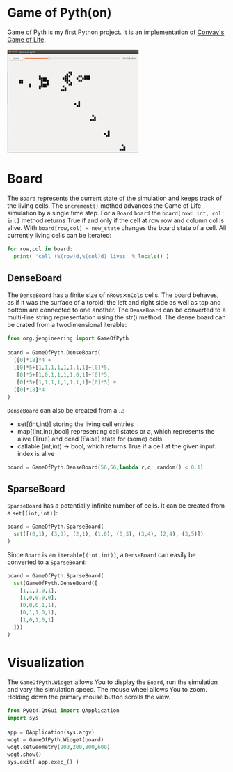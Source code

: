 Game of Pyth(on)
================

Game of Pyth is my first Python project. It is an implementation of [Convay's Game of Life](https://en.wikipedia.org/wiki/Conway%27s_Game_of_Life).

<img src="https://github.com/DirkToewe/game_of_pyth/blob/master/game_of_python.png" width="60%">

Board
=====

The ```Board``` represents the current state of the simulation and keeps track of the living cells. The ```increment()``` method advances the Game of Life simulation by a single time step. For a ```Board``` ```board``` the ```board[row: int, col: int]``` method returns True if and only if the cell at row row and column col is alive. With ```board[row,col] = new_state``` changes the board state of a cell. All currently living cells can be iterated:

```python
for row,col in board:
  print( 'cell (%(row)d,%(col)d) lives' % locals() )
```

DenseBoard
-----------

The ```DenseBoard``` has a finite size of ```nRows```⨯```nCols``` cells. The board behaves, as if it was the surface of a toroid: the left and right side as well as top and bottom are connected to one another. The ```DenseBoard``` can be converted to a multi-line string representation using the str() method. The dense board can be crated from a twodimensional iterable:
```python
from org.jengineering import GameOfPyth

board = GameOfPyth.DenseBoard(
  [[0]*18]*4 +
  [[0]*5+[1,1,1,1,1,1,1,1]+[0]*5,
   [0]*5+[1,0,1,1,1,1,0,1]+[0]*5,
   [0]*5+[1,1,1,1,1,1,1,1]+[0]*5] +
  [[0]*18]*4
)
```

```DenseBoard``` can also be created from a...:
  * set[(int,int)] storing the living cell entries
  * map[(int,int),bool] representing cell states or a, which represents the alive (True) and dead (False) state for (some) cells
  * callable (int,int) -> bool, which returns True if a cell at the given input index is alive

```python
board = GameOfPyth.DenseBoard(56,56,lambda r,c: random() < 0.1)
```

SparseBoard
-----------

```SparseBoard``` has a potentially infinite number of cells. It can be created from a ```set[(int,int)]```:

```python
board = GameOfPyth.SparseBoard(
  set([(0,1), (3,3), (2,1), (1,0), (0,3), (3,4), (2,4), (3,5)])
)
```

Since ```Board``` is an ```iterable[(int,int)]```, a ```DenseBoard``` can easily be converted to a ```SparseBoard```:

```python
board = GameOfPyth.SparseBoard(
  set(GameOfPyth.DenseBoard([
    [1,1,1,0,1],
    [1,0,0,0,0],
    [0,0,0,1,1],
    [0,1,1,0,1],
    [1,0,1,0,1]
  ]))
)
```

Visualization
=============

The ```GameOfPyth.Widget``` allows You to display the ```Board```, run the simulation and vary the simulation speed. The mouse wheel allows You to zoom. Holding down the primary mouse button scrolls the view.

```python
from PyQt4.QtGui import QApplication
import sys

app = QApplication(sys.argv)
wdgt = GameOfPyth.Widget(board)
wdgt.setGeometry(200,200,800,600)
wdgt.show()
sys.exit( app.exec_() )
```
